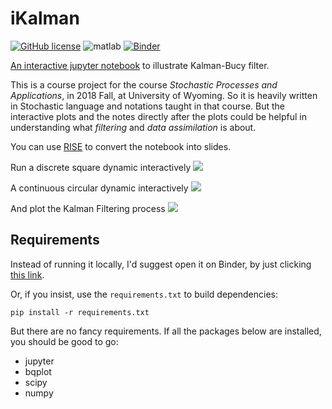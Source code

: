 # iKalman

[![GitHub license](https://img.shields.io/apm/l/vim-mode.svg)](https://github.com/xhu4/ikalman/blob/master/LICENSE)
![matlab](https://img.shields.io/badge/python-3-blue.svg)
[![Binder](https://mybinder.org/badge_logo.svg)](https://mybinder.org/v2/gh/xhu4/ikalman/master)

[An interactive jupyter notebook](https://mybinder.org/v2/gh/xhu4/ikalman/master?filepath=ikalman.ipynb)
to illustrate Kalman-Bucy filter.

This is a course project for the course _Stochastic Processes and Applications_, 
in 2018 Fall, at University of Wyoming. So it is heavily written in Stochastic 
language and notations taught in that course. But the interactive plots and the 
notes directly after the plots could be helpful in understanding what _filtering_
and _data assimilation_ is about.

You can use [RISE](https://github.com/damianavila/RISE) to convert the notebook
into slides.

Run a discrete square dynamic interactively
![](screenshots/dscrt_HD.gif)

A continuous circular dynamic interactively
![](screenshots/cont_HD.gif)

And plot the Kalman Filtering process
![](screenshots/filter_HD.gif)

## Requirements

Instead of running it locally, I'd suggest open it on Binder, 
by just clicking [this link](https://mybinder.org/v2/gh/xhu4/ikalman/master?filepath=ikalman.ipynb).

Or, if you insist, use the `requirements.txt` to build dependencies:
```
pip install -r requirements.txt
```

But there are no fancy requirements. If all the packages below are installed, you should be good to go:

- jupyter
- bqplot
- scipy
- numpy
